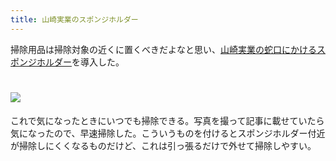 ```yaml
---
title: 山崎実業のスポンジホルダー
---
```

掃除用品は掃除対象の近くに置くべきだよなと思い、[山崎実業の蛇口にかけるスポンジホルダー](https://www.amazon.co.jp/dp/B07MM4GC6P)を導入した。

![](https://lh4.googleusercontent.com/X3ok_ch6vrciuZK-hqiXP8oOKYwUqjWUdSQSGAc6VUmysi0e8uG3bJPBEQNUT_r0wSryqrWrzaMq6pD454mQEyk1fqK8adjgfDMwiTJx2AtiiWH3nZOv2glQlGQNi-riYbvJ56_o8tP68-U3_5xwxKPm_3lCa7uc2KSqa5ZPX7YP50eu-ZLyIwdiSw2s)
===================================================================================================================================================================================================================================

これで気になったときにいつでも掃除できる。写真を撮って記事に載せていたら気になったので、早速掃除した。こういうものを付けるとスポンジホルダー付近が掃除しにくくなるものだけど、これは引っ張るだけで外せて掃除しやすい。
